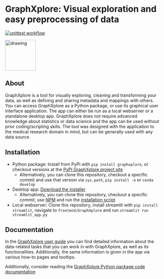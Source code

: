 # GraphXplore: Visual exploration and easy preprocessing of data

[![unittest workflow](https://github.com/UKEIAM/graphxplore/actions/workflows/unittest.yml/badge.svg)](https://github.com/UKEIAM/graphxplore/actions/workflows/unittest.yml)

<img src="https://ukeiam.github.io/graphxplore/graphxplore_icon.png" alt="drawing" width="100"/>

## About

GraphXplore is a tool for visually exploring, cleaning and transforming your data, as well as defining and sharing 
metadata and mappings with others. You can access GraphXplore as a Python package, or use its graphical user interface 
application. The app can either be run as a local webserver or a standalone desktop app.
GraphXplore does not require advanced knowledge about statistics or data science and the app can be used without prior 
coding/scripting skills. The tool was designed with the application to the medical research domain in mind, but can be 
generally used with any data source. 

## Installation

- Python package: Install from PyPi with `pip install graphxplore`, or checkout versions at the 
  [PyPI GraphXplore project site](https://pypi.org/project/graphxplore/)
  - Alternatively, you can clone this repository, checkout a specific commit and use that version via `sys.path`,
    `pip install -e` or `conda develop`
- Desktop app: [Download the installer](https://github.com/UKEIAM/graphxplore/releases)
  - Alternatively, you can clone this repository, checkout a specific commit, use [NPM](https://www.npmjs.com/) and run 
    the [installation script](./frontend/build_release.sh)
- Local webserver: Clone this repository, install streamlit with `pip install streamlit`, navigate to 
  `frontend/GraphXplore` and run `streamlit run streamlit_app.py`

## Documentation

In the [GraphXplore user guide](https://ukeiam.github.io/graphxplore/) you can find detailed information about the 
data-related tasks that you can work in with GraphXplore, as well as its functionalities. Additionally, the same 
information is given in the app via various how-to pages and tooltips.

Additionally, consider reading the [GraphXplore Python package code documentation](https://graphxplore.readthedocs.io/en/latest/)
